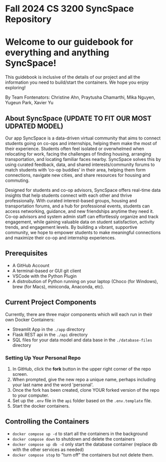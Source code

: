 # Fall 2024 CS 3200 SyncSpace Repository

# Welcome to our guidebook for everything and anything SyncSpace! 
This guidebook is inclusive of the details of our project and all the information you need to build/start the containers. We hope you enjoy exploring!

By Team Fontenators: Christine Ahn, Praytusha Chamarthi, Mika Nguyen, Yugeun Park, Xavier Yu

## About SyncSpace (UPDATE TO FIT OUR MOST UDPATED MODEL)
Our app SyncSpace is a data-driven virtual community that aims to connect students going on co-ops and internships, helping them make the most of their experience. Students often feel isolated or overwhelmed when relocating for work, facing the challenges of finding housing, arranging transportation, and locating familiar faces nearby. SyncSpace solves this by using curated feedback, data, and shared interests/community forums to match students with ‘co-op buddies’ in their area, helping them form connections, navigate new cities, and share resources for housing and commuting. 

Designed for students and co-op advisors, SyncSpace offers real-time data insights that help students connect with each other and thrive professionally. With curated interest-based groups, housing and transportation forums, and a hub for professional events, students can access networking, guidance, and new friendships anytime they need it. Co-op advisors and system admin staff can effortlessly organize and track engagement, while gaining valuable data on student satisfaction, activity trends, and engagement levels. By building a vibrant, supportive community, we hope to empower students to make meaningful connections and maximize their co-op and internship experiences. 

## Prerequisites

- A GitHub Account
- A terminal-based or GUI git client
- VSCode with the Python Plugin
- A distrobution of Python running on your laptop (Choco (for Windows), brew (for Macs), miniconda, Anaconda, etc). 

## Current Project Components

Currently, there are three major components which will each run in their own Docker Containers:

- Streamlit App in the `./app` directory
- Flask REST api in the `./api` directory
- SQL files for your data model and data base in the `./database-files` directory


### Setting Up Your Personal Repo

1. In GitHub, click the **fork** button in the upper right corner of the repo screen. 
1. When prompted, give the new repo a unique name, perhaps including your last name and the word 'personal'. 
1. Once the fork has been created, clone YOUR forked version of the repo to your computer. 
1. Set up the `.env` file in the `api` folder based on the `.env.template` file.
1. Start the docker containers. 

## Controlling the Containers

- `docker compose up -d` to start all the containers in the background
- `docker compose down` to shutdown and delete the containers
- `docker compose up db -d` only start the database container (replace db with the other services as needed)
- `docker compose stop` to "turn off" the containers but not delete them. 









 
